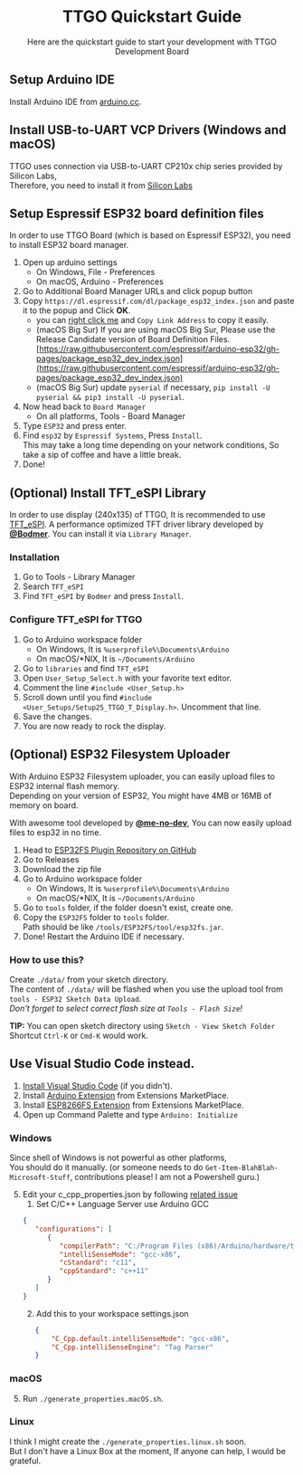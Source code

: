 <h1 align="center">TTGO Quickstart Guide</h1>
<p align="center">Here are the quickstart guide to start your development with TTGO Development Board</p>

## Setup Arduino IDE
Install Arduino IDE from [arduino.cc](https://www.arduino.cc/en/software).    

## Install USB-to-UART VCP Drivers (Windows and macOS)
TTGO uses connection via USB-to-UART CP210x chip series provided by Silicon Labs,  
Therefore, you need to install it from [Silicon Labs](https://www.silabs.com/developers/usb-to-uart-bridge-vcp-drivers#downloads)

## Setup Espressif ESP32 board definition files
In order to use TTGO Board (which is based on Espressif ESP32), you need to install ESP32 board manager.  

1. Open up arduino settings
   - On Windows, File - Preferences
   - On macOS, Arduino - Preferences
2. Go to Additional Board Manager URLs and click popup button
3. Copy `https://dl.espressif.com/dl/package_esp32_index.json` and paste it to the popup and Click **OK**.
   - you can [right click me](https://dl.espressif.com/dl/package_esp32_index.json) and `Copy Link Address` to copy it easily.
   - (macOS Big Sur) If you are using macOS Big Sur, Please use the Release Candidate version of Board Definition Files.
     [https://raw.githubusercontent.com/espressif/arduino-esp32/gh-pages/package_esp32_dev_index.json](https://raw.githubusercontent.com/espressif/arduino-esp32/gh-pages/package_esp32_dev_index.json)
   - (macOS Big Sur) update `pyserial` if necessary, `pip install -U pyserial && pip3 install -U pyserial`.  
4. Now head back to `Board Manager`
   - On all platforms, Tools - Board Manager
5. Type `ESP32` and press enter.
6. Find `esp32` by `Espressif Systems`, Press `Install`.  
   This may take a long time depending on your network conditions, So take a sip of coffee and have a little break.
7. Done!

## (Optional) Install TFT_eSPI Library
In order to use display (240x135) of TTGO, It is recommended to use [TFT_eSPI](https://github.com/Bodmer/TFT_eSPI). A performance optimized TFT driver library developed by **[@Bodmer](https://github.com/Bodmer)**.
You can install it via `Library Manager`.  

### Installation
1. Go to Tools - Library Manager
2. Search `TFT_eSPI`
3. Find `TFT_eSPI` by `Bodmer` and press `Install`.  

### Configure TFT_eSPI for TTGO
1. Go to Arduino workspace folder 
   - On Windows, It is `%userprofile%\Documents\Arduino`
   - On macOS/\*NIX, It is `~/Documents/Arduino`
2. Go to `libraries` and find `TFT_eSPI`
3. Open `User_Setup_Select.h` with your favorite text editor.
4. Comment the line `#include <User_Setup.h>`
5. Scroll down until you find `#include <User_Setups/Setup25_TTGO_T_Display.h>`. Uncomment that line.
6. Save the changes.
7. You are now ready to rock the display.

## (Optional) ESP32 Filesystem Uploader
With Arduino ESP32 Filesystem uploader, you can easily upload files to ESP32 internal flash memory.  
Depending on your version of ESP32, You might have 4MB or 16MB of memory on board.  
  
With awesome tool developed by **[@me-no-dev](https://github.com/me-no-dev)**, You can now easily upload files to esp32 in no time.

1. Head to [ESP32FS Plugin Repository on GitHub](https://github.com/me-no-dev/arduino-esp32fs-plugin)
2. Go to Releases
3. Download the zip file
4. Go to Arduino workspace folder  
   - On Windows, It is `%userprofile%\Documents\Arduino`
   - On macOS/\*NIX, It is `~/Documents/Arduino`
5. Go to `tools` folder, if the folder doesn't exist, create one.
6. Copy the `ESP32FS` folder to `tools` folder.  
   Path should be like `/tools/ESP32FS/tool/esp32fs.jar`.
7. Done! Restart the Arduino IDE if necessary.

### How to use this?
Create `./data/` from your sketch directory.  
The content of `./data/` will be flashed when you use the upload tool from `tools - ESP32 Sketch Data Upload`.  
_Don't forget to select correct flash size at `Tools - Flash Size`!_  
  
**TIP:** You can open sketch directory using `Sketch - View Sketch Folder`  
     Shortcut `Ctrl-K` or `Cmd-K` would work.

## Use Visual Studio Code instead.
1. [Install Visual Studio Code](https://code.visualstudio.com) (if you didn't).
2. Install [Arduino Extension](https://marketplace.visualstudio.com/items?itemName=vsciot-vscode.vscode-arduino) from Extensions MarketPlace.
3. Install [ESP8266FS Extension](https://marketplace.visualstudio.com/items?itemName=kash4kev.vscode-esp8266fs) from Extensions MarketPlace.  
4. Open up Command Palette and type `Arduino: Initialize`

### Windows
Since shell of Windows is not powerful as other platforms,  
You should do it manually. (or someone needs to do `Get-Item-BlahBlah-Microsoft-Stuff`, contributions please! I am not a Powershell guru.)

5. Edit your c_cpp_properties.json by following [related issue](https://github.com/Microsoft/vscode-arduino/issues/678#issuecomment-662230997)
   1. Set C/C++ Language Server use Arduino GCC
   ```json
   {
      "configurations": [
         {
            "compilerPath": "C:/Program Files (x86)/Arduino/hardware/tools/avr/bin/avr-gcc.exe",
            "intelliSenseMode": "gcc-x86",
            "cStandard": "c11",
            "cppStandard": "c++11"
         }
      ]
   }
   ```
   2. Add this to your workspace settings.json 
   ```json
      {
          "C_Cpp.default.intelliSenseMode": "gcc-x86",
          "C_Cpp.intelliSenseEngine": "Tag Parser"
      }
   ```

### macOS
5. Run `./generate_properties.macOS.sh`.

### Linux
I think I might create the `./generate_properties.linux.sh` soon.  
But I don't have a Linux Box at the moment, If anyone can help, I would be grateful.
